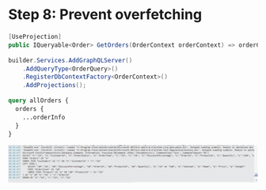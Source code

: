 # Step 8: Prevent overfetching

```csharp
[UseProjection]
public IQueryable<Order> GetOrders(OrderContext orderContext) => orderContext.Orders;
```


```csharp
builder.Services.AddGraphQLServer()
    .AddQueryType<OrderQuery>()
    .RegisterDbContextFactory<OrderContext>()
    .AddProjections();
```

```graphql
query allOrders {
  orders {
    ...orderInfo
  }
}
```

![No overfetching](./images/No%20overfetching.png)